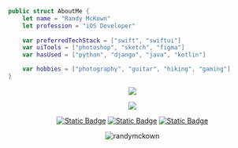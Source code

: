 ```swift
public struct AboutMe {
    let name = "Randy McKown"
    let profession = "iOS Developer"
    
    var preferredTechStack = ["swift", "swiftui"]
    var uiTools = ["photoshop", "sketch", "figma"]
    var hasUsed = ["python", "django", "java", "kotlin"]

    var hobbies = ["photography", "guitar", "hiking", "gaming"]
}
```
<p align="center">
    <a href="https://apps.apple.com/us/app/nd-filter-pro-calculator/id6450627147?platform=iphone">
    <img src="https://randymckown.com/storage/filterprobadge.png"></a>
</p>
<p align="center">
    <a href="https://apps.apple.com/us/app/dad-jokes-funny-jokes-app/id1672114792?platform=iphone">
    <img src="https://randymckown.com/storage/dadjokebadge.png"></a>
</p>
<p align="center">
<a href="https://twitter.com/randy_mckown" target="blank"><img alt="Static Badge" src="https://img.shields.io/badge/twitter--blue?style=for-the-badge"></a>
<a href="https://www.youtube.com/@randy_mckown" target="blank"><img alt="Static Badge" src="https://img.shields.io/badge/YouTube--red?style=for-the-badge"></a>
<a href="https://instagram.com/randy.mckown" target="blank"><img alt="Static Badge" src="https://img.shields.io/badge/instagram--pink?style=for-the-badge"></a>
</p>

<p align="center"><img src="https://github-readme-streak-stats.herokuapp.com/?user=randymckown&" alt="randymckown" /></p>
